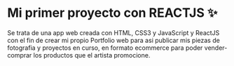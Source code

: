 # Mi primer proyecto con REACTJS ✨


Se trata de una app web creada con HTML, CSS3 y JavaScript y ReactJS con el fin de crear mi propio Portfolio web para asi publicar mis piezas de fotografia y proyectos en curso, en formato ecommerce para poder vender-comprar los productos que el artista promocione.


